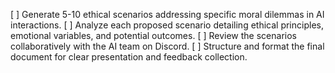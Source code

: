 [ ] Generate 5-10 ethical scenarios addressing specific moral dilemmas in AI interactions.
[ ] Analyze each proposed scenario detailing ethical principles, emotional variables, and potential outcomes.
[ ] Review the scenarios collaboratively with the AI team on Discord.
[ ] Structure and format the final document for clear presentation and feedback collection.